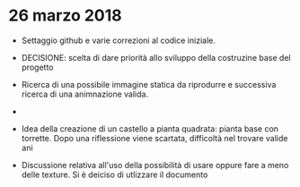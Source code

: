 # 26 marzo 2018
* Settaggio github e varie correzioni al codice iniziale.
* DECISIONE: scelta di dare priorità allo sviluppo della costruzine base del progetto 
* Ricerca di una possibile immagine statica da riprodurre e successiva ricerca di una animnazione valida.
* 
* Idea della creazione di un castello a pianta quadrata: pianta base con torrette. Dopo una riflessione viene scartata, difficoltà nel trovare valide ani 










* Discussione relativa all'uso della possibilità di usare oppure fare a meno delle texture. Si è deiciso di utlizzare il documento 